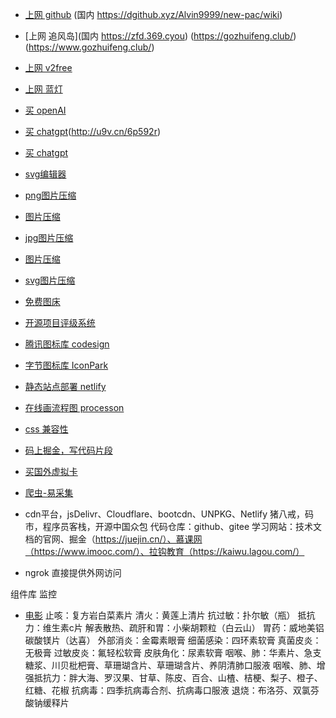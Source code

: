 ﻿- [上网 github](https://github.com/Alvin9999/new-pac/wiki)
  (国内 https://dgithub.xyz/Alvin9999/new-pac/wiki)
- [上网 追风岛](国内 https://zfd.369.cyou)
  (https://gozhuifeng.club/)
  (https://www.gozhuifeng.club/)
- [上网 v2free](https://w1.v2free.cyou/user)
- [上网 蓝灯](https://github.com/getlantern/forum)
- [买 openAI](https://eylink.cn/)
- [买 chatgpt](http://www.thetimework.com/links/7852BB87249C7F7A)(http://u9v.cn/6p592r)
- [买 chatgpt](http://shop.isving.cn/)
- [svg编辑器](http://editor.method.ac/)
- [png图片压缩](https://tinypng.com/)
- [图片压缩](https://squoosh.app/)
- [jpg图片压缩](https://jpeg-optimizer.com/)
- [图片压缩](https://compressnow.com/)
- [svg图片压缩](https://jakearchibald.github.io/svgomg/?utm_source=next.36kr.com)
- [免费图床](https://imgchr.com/)
- [开源项目评级系统](https://github.com/sl1673495/notes/issues/93)
- [腾讯图标库 codesign](https://codesign.qq.com/app/icon)
- [字节图标库 IconPark](https://iconpark.oceanengine.com/home)
- [静态站点部署 netlify](https://www.netlify.com/)
- [在线画流程图 processon](https://www.processon.com/)
- [css 兼容性](https://caniuse.com/)
- [码上掘金，写代码片段](https://code.juejin.cn/)
- [买国外虚拟卡](https://yeka.ai/)
- [爬虫-易采集](https://github.com/NaiboWang/EasySpider)
- cdn平台，jsDelivr、Cloudflare、bootcdn、UNPKG、Netlify
猪八戒，码市，程序员客栈，开源中国众包
代码仓库：github、gitee
学习网站：技术文档的官网、掘金（https://juejin.cn/）、慕课网（https://www.imooc.com/）、拉钩教育（https://kaiwu.lagou.com/）

- ngrok 直接提供外网访问


组件库
监控


- [电影](https://github.com/88ys/website)
止咳：复方岩白菜素片
清火：黄莲上清片
抗过敏：扑尔敏（瓶）
抵抗力：维生素c片
解表散热、疏肝和胃：小柴胡颗粒（白云山）
胃药：威地美铝碳酸镁片（达喜）
外部消炎：金霉素眼膏
细菌感染：四环素软膏
真菌皮炎：无极膏
过敏皮炎：氟轻松软膏
皮肤角化：尿素软膏
咽喉、肺：华素片、急支糖浆、川贝枇杷膏、草珊瑚含片、草珊瑚含片、养阴清肺口服液
咽喉、肺、增强抵抗力：胖大海、罗汉果、甘草、陈皮、百合、山楂、桔梗、梨子、橙子、红糖、花椒
抗病毒：四季抗病毒合剂、抗病毒口服液
退烧：布洛芬、双氯芬酸钠缓释片